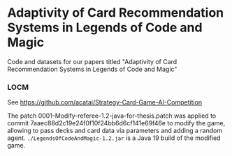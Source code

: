 # Adaptivity of Card Recommendation Systems in Legends of Code and Magic
Code and datasets for our papers titled "Adaptivity of Card Recommendation Systems in Legends of Code and Magic"

### LOCM
See https://github.com/acatai/Strategy-Card-Game-AI-Competition

The patch 0001-Modify-referee-1.2-java-for-thesis.patch was applied to commit 7aaec88d2c19e24f0f10f24bb6d6cf141e69f46e to modify the game, allowing to pass decks and card data via parameters and adding a random agent.
`./LegendsOfCodeAndMagic-1.2.jar` is a Java 19 build of the modified game.
